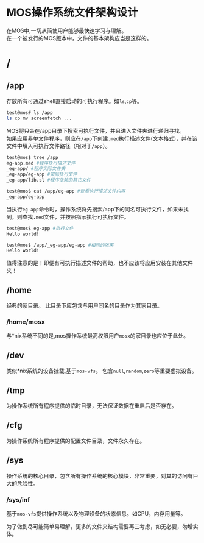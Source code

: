 # MOS操作系统文件架构设计
在MOS中,一切从简使用户能够最快速学习与理解。   
在一个被发行的MOS版本中，文件的基本架构应当是这样的。
# /
## /app
存放所有可通过shell直接启动的可执行程序。如`ls`,`cp`等。
```sh
test@mos# ls /app
ls cp mv screenfetch ...
```
MOS将只会在/app目录下搜索可执行文件，并且进入文件夹进行递归寻找。   
如果应用非单文件程序，则应在`/app`下创建`.med`执行描述文件(文本格式)，并在该文件中填入可执行文件路径（相对于`/app`）。 
```sh
test@mos$ tree /app
eg-app.med #程序执行描述文件
_eg-app/ #程序实际文件夹
_eg-app/eg-app #实际执行文件
_eg-app/lib.sl #程序依赖的其它文件

test@mos$ cat /app/eg-app #查看执行描述文件内容
_eg-app/eg-app
```
当执行`eg-app`命令时，操作系统将先搜索/app下的同名可执行文件，如果未找到，则查找`.med`文件，并按照指示执行可执行文件。
```sh
test@mos$ eg-app #执行文件
Hello world!

test@mos$ /app/_eg-app/eg-app #相同的效果
Hello world!
```
值得注意的是！即便有可执行描述文件的帮助，也不应该将应用安装在其他文件夹！
## /home
经典的家目录。
此目录下应包含与用户同名的目录作为其家目录。
### /home/mosx
与*nix系统不同的是,mos操作系统最高权限用户`mosx`的家目录也应位于此处。
## /dev
类似*nix系统的设备挂载,基于`mos-vfs`。
包含`null`,`random`,`zero`等重要虚拟设备。
## /tmp
为操作系统所有程序提供的临时目录，无法保证数据在重启后是否存在。
## /cfg
为操作系统所有程序提供的配置文件目录，文件永久存在。
## /sys
操作系统的核心目录，包含所有操作系统的核心模块，非常重要，对其的访问有巨大的危险性。
### /sys/inf
基于`mos-vfs`提供操作系统以及物理设备的状态信息。如CPU，内存用量等。

为了做到尽可能简单易理解，更多的文件夹结构需要再三考虑，如无必要，勿增实体。